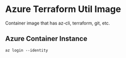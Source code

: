 # Azure Terraform Util Image
Container image that has az-cli, terraform, git, etc.

## Azure Container Instance
```
az login --identity
```
